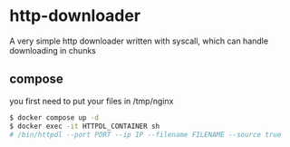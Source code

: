 # http-downloader
A very simple http downloader written with syscall, which can handle downloading in chunks

## compose
you first need to put your files in /tmp/nginx
```sh
$ docker compose up -d
$ docker exec -it HTTPDL_CONTAINER sh
# /bin/httpdl --port PORT --ip IP --filename FILENAME --source true
```
